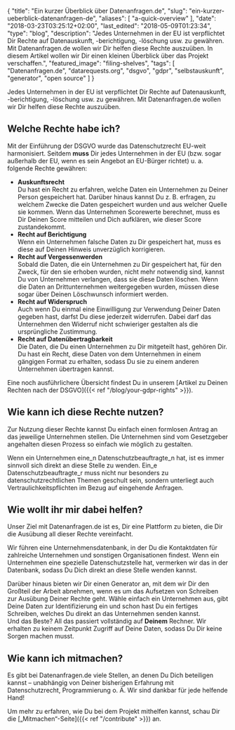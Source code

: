 {
    "title": "Ein kurzer Überblick über Datenanfragen.de",
    "slug": "ein-kurzer-ueberblick-datenanfragen-de",
    "aliases": [ "a-quick-overview" ],
    "date": "2018-03-23T03:25:12+02:00",
    "last_edited": "2018-05-09T01:23:34",
    "type": "blog",
    "description": "Jedes Unternehmen in der EU ist verpflichtet Dir Rechte auf Datenauskunft, -berichtigung, -löschung usw. zu gewähren. Mit Datenanfragen.de wollen wir Dir helfen diese Rechte auszuüben. In diesem Artikel wollen wir Dir einen kleinen Überblick über das Projekt verschaffen.",
    "featured_image": "filing-shelves",
    "tags": [ "Datenanfragen.de", "datarequests.org", "dsgvo", "gdpr", "selbstauskunft", "generator", "open source" ]
}

Jedes Unternehmen in der EU ist verpflichtet Dir Rechte auf Datenauskunft, -berichtigung, -löschung usw. zu gewähren. Mit Datenanfragen.de wollen wir Dir helfen diese Rechte auszuüben.

## Welche Rechte habe ich?
Mit der Einführung der DSGVO wurde das Datenschutzrecht EU-weit harmonisiert. Seitdem **muss** Dir jedes Unternehmen in der EU (bzw. sogar außerhalb der EU, wenn es sein Angebot an EU-Bürger richtet) u.&nbsp;a. folgende Rechte gewähren:

* **Auskunftsrecht**  
Du hast ein Recht zu erfahren, welche Daten ein Unternehmen zu Deiner Person gespeichert hat. Darüber hinaus kannst Du z.&nbsp;B. erfragen, zu welchem Zwecke die Daten gespeichert wurden und aus welcher Quelle sie kommen. Wenn das Unternehmen Scorewerte berechnet, muss es Dir Deinen Score mitteilen und Dich aufklären, wie dieser Score zustandekommt.
* **Recht auf Berichtigung**  
Wenn ein Unternehmen falsche Daten zu Dir gespeichert hat, muss es diese auf Deinen Hinweis unverzüglich korrigieren.
* **Recht auf Vergessenwerden**  
Sobald die Daten, die ein Unternehmen zu Dir gespeichert hat, für den Zweck, für den sie erhoben wurden, nicht mehr notwendig sind, kannst Du von Unternehmen verlangen, dass sie diese Daten löschen. Wenn die Daten an Drittunternehmen weitergegeben wurden, müssen diese sogar über Deinen Löschwunsch informiert werden.  
* **Recht auf Widerspruch**  
Auch wenn Du einmal eine Einwilligung zur Verwendung Deiner Daten gegeben hast, darfst Du diese jederzeit widerrufen. Dabei darf das Unternehmen den Widerruf nicht schwieriger gestalten als die ursprüngliche Zustimmung.
* **Recht auf Datenübertragbarkeit**  
Die Daten, die Du einen Unternehmen zu Dir mitgeteilt hast, gehören Dir. Du hast ein Recht, diese Daten von dem Unternehmen in einem gängigen Format zu erhalten, sodass Du sie zu einem anderen Unternehmen übertragen kannst.

Eine noch ausführlichere Übersicht findest Du in unserem [Artikel zu Deinen Rechten nach der DSGVO]({{< ref "/blog/your-gdpr-rights" >}}).

## Wie kann ich diese Rechte nutzen?

Zur Nutzung dieser Rechte kannst Du einfach einen formlosen Antrag an das jeweilige Unternehmen stellen. Die Unternehmen sind vom Gesetzgeber angehalten diesen Prozess so einfach wie möglich zu gestalten.

Wenn ein Unternehmen eine_n Datenschutzbeauftragte_n hat, ist es immer sinnvoll sich direkt an diese Stelle zu wenden. Ein_e Datenschutzbeauftragte_r muss nicht nur besonders zu datenschutzrechtlichen Themen geschult sein, sondern unterliegt auch Vertraulichkeitspflichten im Bezug auf eingehende Anfragen.

## Wie wollt ihr mir dabei helfen?

Unser Ziel mit Datenanfragen.de ist es, Dir eine Plattform zu bieten, die Dir die Ausübung all dieser Rechte vereinfacht.

Wir führen eine Unternehmensdatenbank, in der Du die Kontaktdaten für zahlreiche Unternehmen und sonstigen Organisationen findest. Wenn ein Unternehmen eine spezielle Datenschutzstelle hat, vermerken wir das in der Datenbank, sodass Du Dich direkt an diese Stelle wenden kannst.

Darüber hinaus bieten wir Dir einen Generator an, mit dem wir Dir den Großteil der Arbeit abnehmen, wenn es um das Aufsetzen von Schreiben zur Ausübung Deiner Rechte geht. Wähle einfach ein Unternehmen aus, gibt Deine Daten zur Identifizierung ein und schon hast Du ein fertiges Schreiben, welches Du direkt an das Unternehmen senden kannst.  
Und das Beste? All das passiert vollständig auf **Deinem** Rechner. Wir erhalten zu keinem Zeitpunkt Zugriff auf Deine Daten, sodass Du Dir keine Sorgen machen musst.

## Wie kann ich mitmachen?

Es gibt bei Datenanfragen.de viele Stellen, an denen Du Dich beteiligen kannst – unabhängig von Deiner bisherigen Erfahrung mit Datenschutzrecht, Programmierung o.&nbsp;Ä. Wir sind dankbar für jede helfende Hand!

Um mehr zu erfahren, wie Du bei dem Projekt mithelfen kannst, schau Dir die [„Mitmachen“-Seite]({{< ref "/contribute" >}}) an.
